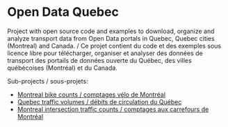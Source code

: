 # Open Data Quebec
Project with open source code and examples to download, organize and analyze transport data from Open Data portals in Quebec, Quebec cities (Montreal) and Canada. / Ce projet contient du code et des exemples sous licence libre pour télécharger, organiser et analyser des données de transport des portails de données ouverte du Québec, des villes québécoises (Montréal) et du Canada.

Sub-projects / sous-projets:
* [Montreal bike counts / comptages vélo de Montréal](./MontrealBikeCounts)
* [Quebec traffic volumes / débits de circulation du Québec](./QuebecTrafficVolumes)
* [Montreal intersection traffic counts / comptages aux carrefours de Montréal](./MontrealIntersectionCounts)

